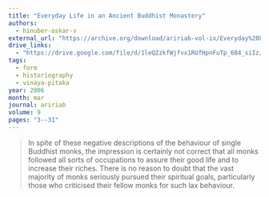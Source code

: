 ```yaml
---
title: "Everyday Life in an Ancient Buddhist Monastery"
authors:
  - hinuber-oskar-v
external_url: "https://archive.org/download/aririab-vol-ix/Everyday%20Life%20in%20an%20Ancient%20Buddhist%20Monastery%20-%20von%20Hinuber.pdf"
drive_links:
  - "https://drive.google.com/file/d/1leQZzkfWjfvx1RUfHpnFuTp_684_siIz/view?usp=drivesdk"
tags:
  - form
  - historiography
  - vinaya-pitaka
year: 2006
month: mar
journal: aririab
volume: 9
pages: "3--31"
---
```


> In spite of these negative descriptions of the behaviour of single Buddhist monks, the impression is certainly not correct that all monks followed all sorts of occupations to assure their good life and to increase their riches. There is no reason to doubt that the vast majority of monks seriously pursued their spiritual goals, particularly those who criticised their fellow monks for such lax behaviour.
